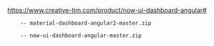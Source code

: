 https://www.creative-tim.com/product/now-ui-dashboard-angular#
        
        -- material-dashboard-angular2-master.zip
        
        -- now-ui-dashboard-angular-master.zip